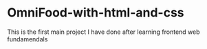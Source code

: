 # OmniFood-with-html-and-css

This is the first main project I have done after learning frontend web fundamendals
